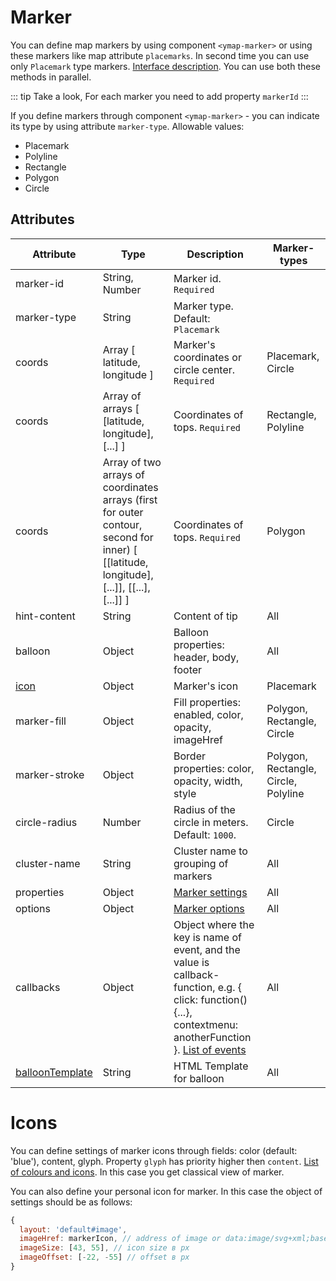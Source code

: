 # Marker

You can define map markers by using component `<ymap-marker>` or using these markers like map attribute `placemarks`. In second time you can use only `Placemark` type markers. [Interface description](https://tech.yandex.ru/maps/doc/jsapi/2.0/ref/reference/GeoObject-docpage/). You can use both these methods in parallel.

::: tip Take a look,
For each marker you need to add property `markerId` 
:::

If you define markers through component `<ymap-marker>` - you can indicate its type by using attribute `marker-type`. Allowable values:
* Placemark
* Polyline
* Rectangle
* Polygon
* Circle

## Attributes

| Attribute | Type | Description | Marker-types |
| ----- | ----- | ----- | ----- |
| marker-id | String, Number | Marker id. `Required` ||
| marker-type | String | Marker type. Default: `Placemark` ||
| coords | Array [ latitude, longitude ] | Marker's coordinates or circle center. `Required` | Placemark, Circle |
| coords | Array of arrays [ [latitude, longitude], [...] ] | Coordinates of tops. `Required` | Rectangle, Polyline |
| coords | Array of two arrays of coordinates arrays (first for outer contour, second for inner) [ [[latitude, longitude], [...]], [[...], [...]] ] | Coordinates of tops. `Required` | Polygon |
| hint-content | String | Content of tip | All |
| balloon | Object | Balloon properties: header, body, footer | All |
| [icon](#icons) | Object | Marker's icon | Placemark |
| marker-fill | Object | Fill properties: enabled, color, opacity, imageHref | Polygon, Rectangle, Circle |
| marker-stroke | Object | Border properties: color, opacity, width, style | Polygon, Rectangle, Circle, Polyline |
| circle-radius | Number | Radius of the circle in meters. Default: `1000`. | Circle |
| cluster-name | String | Cluster name to grouping of markers | All |
| properties | Object | [Marker settings](https://tech.yandex.ru/maps/doc/jsapi/2.1/ref/reference/GeoObject-docpage/#param-feature.properties) | All |
| options | Object | [Marker options](https://tech.yandex.ru/maps/doc/jsapi/2.1/ref/reference/GeoObject-docpage/#param-options) | All |
| callbacks | Object | Object where the key is name of event, and the value is callback-function, e.g. { click: function() {...}, contextmenu: anotherFunction }. [List of events](https://tech.yandex.ru/maps/doc/jsapi/2.1/ref/reference/GeoObject-docpage/#events-summary) | All |
| [balloonTemplate](/examples/#кастомный-темпnейт-баnуна) | String | HTML Template for balloon | All |

# Icons

You can define settings of marker icons through fields: color (default: 'blue'), content, glyph. Property `glyph` has priority higher then  `content`. [List of colours and icons](https://tech.yandex.ru/maps/doc/jsapi/2.1/ref/reference/option.presetStorage-docpage/). In this case you get classical view of marker.

You can also define your personal icon for marker. In this case the object of settings should be as follows:

```JavaScript
{
  layout: 'default#image',
  imageHref: markerIcon, // address of image or data:image/svg+xml;base64
  imageSize: [43, 55], // icon size в px
  imageOffset: [-22, -55] // offset в px
}

```
